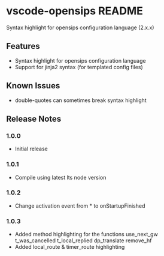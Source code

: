 # vscode-opensips README

Syntax highlight for opensips configuration language (2.x.x)

## Features

* Syntax highlight for opensips configuration language
* Support for jinja2 syntax (for templated config files)

## Known Issues

* double-quotes can sometimes break syntax highlight

## Release Notes

### 1.0.0

* Initial release

### 1.0.1

* Compile using latest lts node version

### 1.0.2

* Change activation event from * to onStartupFinished

### 1.0.3

* Added method highlighting for the functions use_next_gw t_was_cancelled t_local_replied dp_translate remove_hf
* Added local_route & timer_route highlighting
